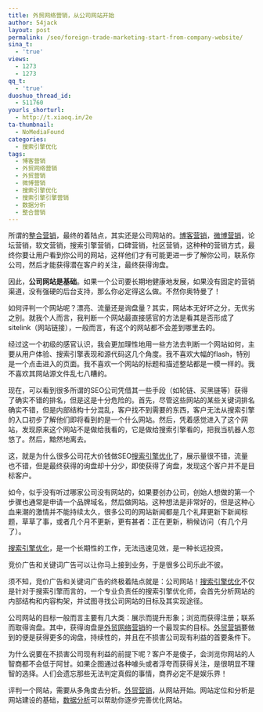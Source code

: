 ```yaml
---
title: 外贸网络营销，从公司网站开始
author: 54jack
layout: post
permalink: /seo/foreign-trade-marketing-start-from-company-website/
sina_t:
  - 'true'
views:
  - 1273
  - 1273
qq_t:
  - 'true'
duoshuo_thread_id:
  - 511760
yourls_shorturl:
  - http://t.xiaoq.in/2e
ta-thumbnail:
  - NoMediaFound
categories:
  - 搜索引擎优化
tags:
  - 博客营销
  - 外贸网络营销
  - 外贸营销
  - 微博营销
  - 搜索引擎优化
  - 搜索引擎引擎营销
  - 数据分析
  - 整合营销
---
```

所谓的<span class='wp_keywordlink_affiliate'><a href="http://blog.xiaoq.in/tag/%e6%95%b4%e5%90%88%e8%90%a5%e9%94%80/" title="查看整合营销中的全部文章" target="_blank">整合营销</a></span>，最终的着陆点，其实还是公司网站的。<span class='wp_keywordlink_affiliate'><a href="http://blog.xiaoq.in/tag/%e5%8d%9a%e5%ae%a2%e8%90%a5%e9%94%80/" title="查看博客营销中的全部文章" target="_blank">博客营销</a></span>，<span class='wp_keywordlink_affiliate'><a href="http://blog.xiaoq.in/tag/%e5%be%ae%e5%8d%9a%e8%90%a5%e9%94%80/" title="查看微博营销中的全部文章" target="_blank">微博营销</a></span>，论坛营销，软文营销，搜索引擎营销，口碑营销，社区营销，这种种的营销方式，最终你要让用户看到你公司的网站，这样他们才有可能更进一步了解你公司，联系你公司，然后才能获得潜在客户的关注，最终获得询盘。

因此，**公司网站是基础**。如果一个公司要长期地健康地发展，如果没有固定的营销渠道，没有强硬的后台支持，那么你必定得这么做。不然你奥特曼了！

如何评判一个网站呢？漂亮、流量还是询盘量？其实，网站本无好坏之分，无优劣之别。就我个人而言，我判断一个网站最直接感官的方法是看其是否形成了sitelink（网站链接），一般而言，有这个的网站都不会差到哪里去的。

经过这一个初级的感官认识，我会更加理性地用一些方法去判断一个网站如何，主要从用户体验、搜索引擎表现和源代码这几个角度。我不喜欢大幅的flash，特别是一个点击进入的页面。我不喜欢一个网站的标题和描述整站都是一模一样的。我不喜欢其网站源文件乱七八糟的。

现在，可以看到很多所谓的SEO公司凭借其一些手段（如轮链、买黑链等）获得了确实不错的排名，但是这是十分危险的。首先，尽管这些网站的某些关键词排名确实不错，但是内部结构十分混乱，客户找不到需要的东西，客户无法从搜索引擎的入口初步了解他们即将看到的是一个什么网站。然后，凭着感觉进入了这个网站，发现原来这个网站不是做给我看的，它是做给搜索引擎看的，把我当机器人忽悠了。然后，黯然地离去。

这，就是为什么很多公司花大价钱做SEO<span class='wp_keywordlink_affiliate'><a href="http://blog.xiaoq.in/tag/%e6%90%9c%e7%b4%a2%e5%bc%95%e6%93%8e%e4%bc%98%e5%8c%96/" title="查看搜索引擎优化中的全部文章" target="_blank">搜索引擎优化</a></span>了，展示量很不错，流量也不错，但是最终获得的询盘却十分少，即使获得了询盘，发现这个客户并不是目标客户。

如今，似乎没有听过哪家公司没有网站的，如果要创办公司，创始人想做的第一个步骤也通常是申请一个品牌域名，然后做网站。这种想法是非常好的，但是这种心血来潮的激情并不能持续太久，很多公司的网站新闻都是几个礼拜更新下新闻标题，草草了事，或者几个月不更新，更有甚者：正在更新，稍候访问（有几个月了）。

<span class='wp_keywordlink_affiliate'><a href="http://blog.xiaoq.in/tag/%e6%90%9c%e7%b4%a2%e5%bc%95%e6%93%8e%e4%bc%98%e5%8c%96/" title="查看搜索引擎优化中的全部文章" target="_blank">搜索引擎优化</a></span>，是一个长期性的工作，无法迅速见效，是一种长远投资。

竞价广告和关键词广告可以让你马上接到业务，于是很多公司乐此不彼。

须不知，竞价广告和关键词广告的终极着陆点就是：公司网站！<span class='wp_keywordlink_affiliate'><a href="http://blog.xiaoq.in/tag/%e6%90%9c%e7%b4%a2%e5%bc%95%e6%93%8e%e4%bc%98%e5%8c%96/" title="查看搜索引擎优化中的全部文章" target="_blank">搜索引擎优化</a></span>不仅是针对于搜索引擎而言的，一个专业负责任的搜索引擎优化师，会首先分析网站的内部结构和内容构架，并试图寻找公司网站的目标及其实现途径。

公司网站的目标一般而言主要有几大类：展示而提升形象；浏览而获得注册；联系而取得询盘。其中，获得询盘是<span class='wp_keywordlink_affiliate'><a href="http://blog.xiaoq.in/tag/%e5%a4%96%e8%b4%b8%e7%bd%91%e7%bb%9c%e8%90%a5%e9%94%80/" title="查看外贸网络营销中的全部文章" target="_blank">外贸网络营销</a></span>的一个最现实的目标。<span class='wp_keywordlink_affiliate'><a href="http://blog.xiaoq.in/tag/%e5%a4%96%e8%b4%b8%e8%90%a5%e9%94%80/" title="查看外贸营销中的全部文章" target="_blank">外贸营销</a></span>要做到的便是获得更多的询盘，持续性的，并且在不损害公司现有利益的首要条件下。

为什么说要在不损害公司现有利益的前提下呢？客户不是傻子，会浏览你网站的人智商都不会低于阿甘。如果企图通过各种噱头或者浮夸而获得关注，是很明显不理智的选择。人们会遗忘那些无法判定真假的事情，商界必定不是娱乐界！

评判一个网站，需要从多角度去分析。<span class='wp_keywordlink_affiliate'><a href="http://blog.xiaoq.in/tag/%e5%a4%96%e8%b4%b8%e8%90%a5%e9%94%80/" title="查看外贸营销中的全部文章" target="_blank">外贸营销</a></span>，从网站开始。网站定位和分析是网站建设的基础，<span class='wp_keywordlink_affiliate'><a href="http://blog.xiaoq.in/tag/%e6%95%b0%e6%8d%ae%e5%88%86%e6%9e%90/" title="查看数据分析中的全部文章" target="_blank">数据分析</a></span>可以帮助你逐步完善优化网站。